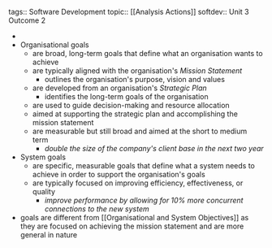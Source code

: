 tags:: Software Development
topic:: [[Analysis Actions]]
softdev:: Unit 3 Outcome 2

-
- Organisational goals
	- are broad, long-term goals that define what an organisation wants to achieve
	- are typically aligned with the organisation's *Mission Statement*
		- outlines the organisation's purpose, vision and values
	- are developed from an organisation's *Strategic Plan*
		- identifies the long-term goals of the organisation
	- are used to guide decision-making and resource allocation
	- aimed at supporting the strategic plan and accomplishing the mission statement
	- are measurable but still broad and aimed at the short to medium term
		- *double the size of the company's client base in the next two year*
- System goals
	- are specific, measurable goals that define what a system needs to achieve in order to support the organisation's goals
	- are typically focused on improving efficiency, effectiveness, or quality
		- *improve performance by allowing for 10% more concurrent connections to the new system*
- goals are different from [[Organisational and System Objectives]] as they are focused on achieving the mission statement and are more general in nature